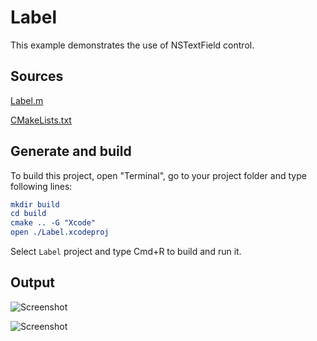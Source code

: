 # Label

This example demonstrates the use of NSTextField control.

## Sources

[Label.m](Label.m)

[CMakeLists.txt](CMakeLists.txt)

## Generate and build

To build this project, open "Terminal", go to your project folder and type following lines:

``` cmake
mkdir build
cd build
cmake .. -G "Xcode"
open ./Label.xcodeproj
```

Select `Label` project and type Cmd+R to build and run it.

## Output

![Screenshot](../../../docs/Pictures/Label.png)

![Screenshot](../../../docs/Pictures/LabelDark.png)
